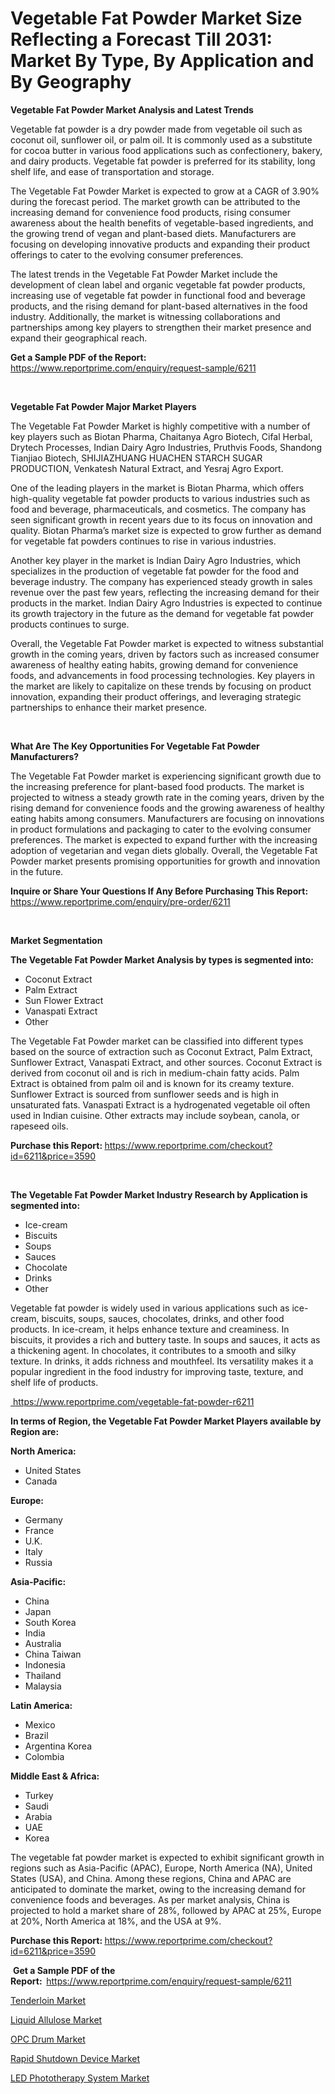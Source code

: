 <p><h1>Vegetable Fat Powder Market Size Reflecting a Forecast Till 2031: Market By Type, By Application and By Geography</h1></p><p><strong>Vegetable Fat Powder Market Analysis and Latest Trends</strong></p>
<p><p>Vegetable fat powder is a dry powder made from vegetable oil such as coconut oil, sunflower oil, or palm oil. It is commonly used as a substitute for cocoa butter in various food applications such as confectionery, bakery, and dairy products. Vegetable fat powder is preferred for its stability, long shelf life, and ease of transportation and storage.</p><p>The Vegetable Fat Powder Market is expected to grow at a CAGR of 3.90% during the forecast period. The market growth can be attributed to the increasing demand for convenience food products, rising consumer awareness about the health benefits of vegetable-based ingredients, and the growing trend of vegan and plant-based diets. Manufacturers are focusing on developing innovative products and expanding their product offerings to cater to the evolving consumer preferences.</p><p>The latest trends in the Vegetable Fat Powder Market include the development of clean label and organic vegetable fat powder products, increasing use of vegetable fat powder in functional food and beverage products, and the rising demand for plant-based alternatives in the food industry. Additionally, the market is witnessing collaborations and partnerships among key players to strengthen their market presence and expand their geographical reach.</p></p>
<p><strong>Get a Sample PDF of the Report:&nbsp;</strong> <a href="https://www.reportprime.com/enquiry/request-sample/6211">https://www.reportprime.com/enquiry/request-sample/6211</a></p>
<p>&nbsp;</p>
<p><strong>Vegetable Fat Powder Major Market Players</strong></p>
<p><p>The Vegetable Fat Powder Market is highly competitive with a number of key players such as Biotan Pharma, Chaitanya Agro Biotech, Cifal Herbal, Drytech Processes, Indian Dairy Agro Industries, Pruthvis Foods, Shandong Tianjiao Biotech, SHIJIAZHUANG HUACHEN STARCH SUGAR PRODUCTION, Venkatesh Natural Extract, and Yesraj Agro Export.</p><p>One of the leading players in the market is Biotan Pharma, which offers high-quality vegetable fat powder products to various industries such as food and beverage, pharmaceuticals, and cosmetics. The company has seen significant growth in recent years due to its focus on innovation and quality. Biotan Pharma’s market size is expected to grow further as demand for vegetable fat powders continues to rise in various industries.</p><p>Another key player in the market is Indian Dairy Agro Industries, which specializes in the production of vegetable fat powder for the food and beverage industry. The company has experienced steady growth in sales revenue over the past few years, reflecting the increasing demand for their products in the market. Indian Dairy Agro Industries is expected to continue its growth trajectory in the future as the demand for vegetable fat powder products continues to surge.</p><p>Overall, the Vegetable Fat Powder market is expected to witness substantial growth in the coming years, driven by factors such as increased consumer awareness of healthy eating habits, growing demand for convenience foods, and advancements in food processing technologies. Key players in the market are likely to capitalize on these trends by focusing on product innovation, expanding their product offerings, and leveraging strategic partnerships to enhance their market presence.</p></p>
<p>&nbsp;</p>
<p><strong>What Are The Key Opportunities For Vegetable Fat Powder Manufacturers?</strong></p>
<p><p>The Vegetable Fat Powder market is experiencing significant growth due to the increasing preference for plant-based food products. The market is projected to witness a steady growth rate in the coming years, driven by the rising demand for convenience foods and the growing awareness of healthy eating habits among consumers. Manufacturers are focusing on innovations in product formulations and packaging to cater to the evolving consumer preferences. The market is expected to expand further with the increasing adoption of vegetarian and vegan diets globally. Overall, the Vegetable Fat Powder market presents promising opportunities for growth and innovation in the future.</p></p>
<p><strong>Inquire or Share Your Questions If Any Before Purchasing This Report:</strong> <a href="https://www.reportprime.com/enquiry/pre-order/6211">https://www.reportprime.com/enquiry/pre-order/6211</a></p>
<p>&nbsp;</p>
<p><strong>Market Segmentation</strong></p>
<p><strong>The Vegetable Fat Powder Market Analysis by types is segmented into:</strong></p>
<p><ul><li>Coconut Extract</li><li>Palm Extract</li><li>Sun Flower Extract</li><li>Vanaspati Extract</li><li>Other</li></ul></p>
<p><p>The Vegetable Fat Powder market can be classified into different types based on the source of extraction such as Coconut Extract, Palm Extract, Sunflower Extract, Vanaspati Extract, and other sources. Coconut Extract is derived from coconut oil and is rich in medium-chain fatty acids. Palm Extract is obtained from palm oil and is known for its creamy texture. Sunflower Extract is sourced from sunflower seeds and is high in unsaturated fats. Vanaspati Extract is a hydrogenated vegetable oil often used in Indian cuisine. Other extracts may include soybean, canola, or rapeseed oils.</p></p>
<p><strong>Purchase this Report:&nbsp;</strong><a href="https://www.reportprime.com/checkout?id=6211&price=3590">https://www.reportprime.com/checkout?id=6211&price=3590</a></p>
<p>&nbsp;</p>
<p><strong>The Vegetable Fat Powder Market Industry Research by Application is segmented into:</strong></p>
<p><ul><li>Ice-cream</li><li>Biscuits</li><li>Soups</li><li>Sauces</li><li>Chocolate</li><li>Drinks</li><li>Other</li></ul></p>
<p><p>Vegetable fat powder is widely used in various applications such as ice-cream, biscuits, soups, sauces, chocolates, drinks, and other food products. In ice-cream, it helps enhance texture and creaminess. In biscuits, it provides a rich and buttery taste. In soups and sauces, it acts as a thickening agent. In chocolates, it contributes to a smooth and silky texture. In drinks, it adds richness and mouthfeel. Its versatility makes it a popular ingredient in the food industry for improving taste, texture, and shelf life of products.</p></p>
<p><a href="https://www.reportprime.com/vegetable-fat-powder-r6211">&nbsp;https://www.reportprime.com/vegetable-fat-powder-r6211</a></p>
<p><strong>In terms of Region, the Vegetable Fat Powder Market Players available by Region are:</strong></p>
<p>
    <p> <strong> North America: </strong>
        <ul>
            <li>United States</li>
            <li>Canada</li>
        </ul>
        </p> 
    <p> <strong> Europe: </strong>
        <ul>
            <li>Germany</li>
            <li>France</li>
            <li>U.K.</li>
            <li>Italy</li>
            <li>Russia</li>
        </ul>
        </p> 
    <p> <strong> Asia-Pacific: </strong>
        <ul>
            <li>China</li>
            <li>Japan</li>
            <li>South Korea</li>
            <li>India</li>
            <li>Australia</li>
            <li>China Taiwan</li>
            <li>Indonesia</li>
            <li>Thailand</li>
            <li>Malaysia</li>
        </ul>
        </p> 
    <p> <strong> Latin America: </strong>
        <ul>
            <li>Mexico</li>
            <li>Brazil</li>
            <li>Argentina Korea</li>
            <li>Colombia</li>
        </ul>
        </p> 
    <p> <strong> Middle East & Africa: </strong>
        <ul>
            <li>Turkey</li>
            <li>Saudi</li>
            <li>Arabia</li>
            <li>UAE</li>
            <li>Korea</li>
        </ul>
    </p>
    </p>
<p><p>The vegetable fat powder market is expected to exhibit significant growth in regions such as Asia-Pacific (APAC), Europe, North America (NA), United States (USA), and China. Among these regions, China and APAC are anticipated to dominate the market, owing to the increasing demand for convenience foods and beverages. As per market analysis, China is projected to hold a market share of 28%, followed by APAC at 25%, Europe at 20%, North America at 18%, and the USA at 9%.</p></p>
<p><strong>Purchase this Report: </strong><a href="https://www.reportprime.com/checkout?id=6211&price=3590">https://www.reportprime.com/checkout?id=6211&price=3590</a></p>
<p>&nbsp;<strong>Get a Sample PDF of the Report:&nbsp;&nbsp;</strong><a href="https://www.reportprime.com/enquiry/request-sample/6211">https://www.reportprime.com/enquiry/request-sample/6211</a></p>
<p><strong></strong></p>
<p><p><a href="https://github.com/luckyshygirl/Market-Research-Report-List-6/blob/main/tenderloin-market.md">Tenderloin Market</a></p><p><a href="https://github.com/vimar16th/Market-Research-Report-List-6/blob/main/liquid-allulose-market.md">Liquid Allulose Market</a></p><p><a href="https://www.linkedin.com/pulse/global-opc-drum-market-analysis-trends-forecasts-growth-opportunities-2s6oc?trackingId=AywjE6ZuR429GzcfC%2BISCw%3D%3D">OPC Drum Market</a></p><p><a href="https://www.linkedin.com/pulse/insights-rapid-shutdown-device-industry-market-financial-status-joawc?trackingId=Uu3HYYgqR%2Bqv39945ycwjA%3D%3D">Rapid Shutdown Device Market</a></p><p><a href="https://medium.com/@susanabraun1964/led-phototherapy-system-market-research-report-includes-analysis-on-market-size-share-and-growth-5dd272a21f92">LED Phototherapy System Market</a></p></p>